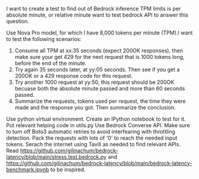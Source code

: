 I want to create a test to find out of Bedrock inference TPM limits is per absolute minute, or relative minute want to test bedrock API to answer this question.

Use Nova Pro model, for which I have 8,000 tokens per minute (TPM).I want to test the following scenarios:
1. Consume all TPM at xx:35 seconds (expect 200OK responses), then make sure your get 429 for the next request that is 1000 tokens long, before the end of the minute.
2. Try again 35 seconds later, at yy:05 seconds. Then see if you get a 200OK or a 429 response code for this request.
3. Try another 1000 request at yy:50, this request should be 200OK becuase both the absolute minute passed and more than 60 seconds passed.
4. Summarize the requests, tokens used per request, the time they were made and the response you got. Then summarize the conclusion.

Use python virtual environment.
Create an IPython notebook to test for it. Put relevant helping code in utils.py
Use Bedrock Converse API. Make sure to turn off Boto3 automatic retries to avoid interfearing with throttling detection.
Pack the requests with lots of '0' to reach the needed input tokens. 
Serach the internet using Tavili as needed to find relevant APIs.
Read https://github.com/gilinachum/bedrock-latency/blob/main/stress.test.bedrock.py and https://github.com/gilinachum/bedrock-latency/blob/main/bedrock-latency-benchmark.ipynb to be inspired.